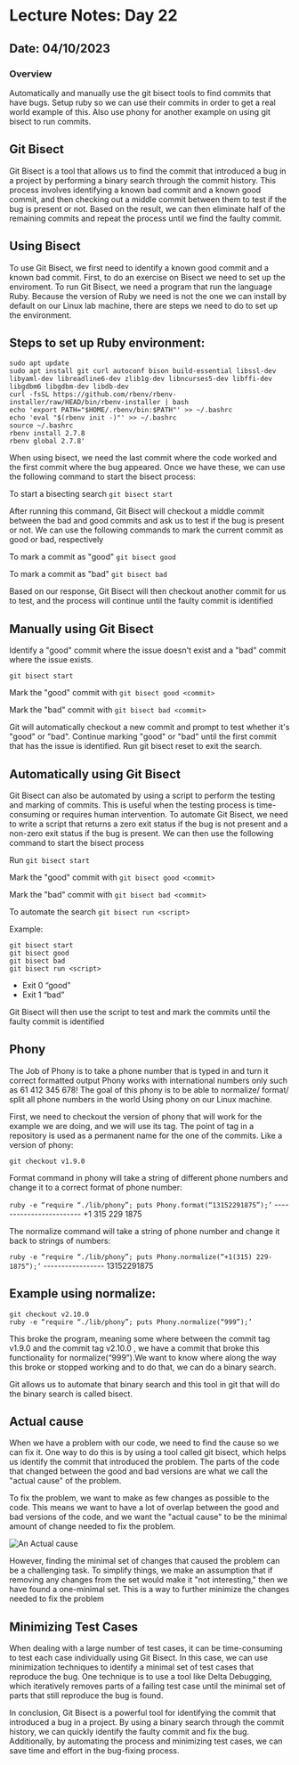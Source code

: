 # Lecture Notes: Day 22
## Date: 04/10/2023

### Overview
Automatically and manually use the git bisect tools to find commits that have bugs. Setup ruby so we can use their commits in order to get a real world example of this. Also use phony for another example on using git bisect to run commits.

## Git Bisect
Git Bisect is a tool that allows us to find the commit that introduced a bug in a project by performing a binary search through the commit history. This process involves identifying a known bad commit and a known good commit, and then checking out a middle commit between them to test if the bug is present or not. Based on the result, we can then eliminate half of the remaining commits and repeat the process until we find the faulty commit.

## Using Bisect
To use Git Bisect, we first need to identify a known good commit and a known bad commit. First, to do an exercise on Bisect we need to set up the enviroment. To run Git Bisect, we need a program that run the language Ruby. Because the version of Ruby we need is not the one we can install by default on our Linux lab machine, there are steps we need to do to set up the environment.

## Steps to set up Ruby environment:

```
sudo apt update
sudo apt install git curl autoconf bison build-essential libssl-dev libyaml-dev libreadline6-dev zlib1g-dev libncurses5-dev libffi-dev libgdbm6 libgdbm-dev libdb-dev
curl -fsSL https://github.com/rbenv/rbenv-installer/raw/HEAD/bin/rbenv-installer | bash
echo 'export PATH="$HOME/.rbenv/bin:$PATH"' >> ~/.bashrc
echo 'eval "$(rbenv init -)"' >> ~/.bashrc
source ~/.bashrc
rbenv install 2.7.8
rbenv global 2.7.8'
```

When using bisect, we need the last commit where the code worked and the first commit where the bug appeared. Once we have these, we can use the following command to start the bisect process:

To start a bisecting search
`git bisect start`

After running this command, Git Bisect will checkout a middle commit between the bad and good commits and ask us to test if the bug is present or not. We can use the following commands to mark the current commit as good or bad, respectively

To mark a commit as "good"
`git bisect good`

To mark a commit as "bad"
`git bisect bad`  

Based on our response, Git Bisect will then checkout another commit for us to test, and the process will continue until the faulty commit is identified

## Manually using Git Bisect
Identify a "good" commit where the issue doesn't exist and a "bad" commit where the issue exists.

`git bisect start`

Mark the "good" commit with 
`git bisect good <commit>`

Mark the "bad" commit with 
`git bisect bad <commit>`

Git will automatically checkout a new commit and prompt to test whether it's "good" or "bad".
Continue marking "good" or "bad" until the first commit that has the issue is identified.
Run git bisect reset to exit the search.

## Automatically using Git Bisect
Git Bisect can also be automated by using a script to perform the testing and marking of commits. This is useful when the testing process is time-consuming or requires human intervention. To automate Git Bisect, we need to write a script that returns a zero exit status if the bug is not present and a non-zero exit status if the bug is present. We can then use the following command to start the bisect process

Run `git bisect start`

Mark the "good" commit with 
`git bisect good <commit>`

Mark the "bad" commit with 
`git bisect bad <commit>`

To automate the search
`git bisect run <script>`

Example:
```
git bisect start
git bisect good
git bisect bad   
git bisect run <script>
``` 
* Exit 0 “good”
* Exit 1 “bad”

Git Bisect will then use the script to test and mark the commits until the faulty commit is identified

## Phony 
The Job of Phony is to take a phone number that is typed in and turn it correct formatted output 
Phony works with international numbers only such as 61 412 345 678!
The goal of this phony is to be able to normalize/ format/ split all phone numbers in the world
Using phony on our Linux machine.

First, we need to checkout the version of phony that will work for the example we are doing, and we will use its tag. The point of tag in a repository is used as a permanent name for the one of the commits. Like a version of phony:

`git checkout v1.9.0`

Format command in phony will take a string of different phone numbers and change it to a correct format of phone number:

`ruby -e “require “./lib/phony”; puts Phony.format(“13152291875”);’` ------------------------ +1 315 229 1875

The normalize command will take a string of phone number and change it back to strings of numbers:

`ruby -e “require “./lib/phony”; puts Phony.normalize(“+1(315) 229-1875”);’` ----------------- 13152291875

## Example using normalize:
```
git checkout v2.10.0
ruby -e “require “./lib/phony”; puts Phony.normalize(“999”);’ 
```

This broke the program, meaning some where between the commit tag v1.9.0 and the commit tag v2.10.0 , we have a commit that broke this functionality for normalize(“999”).We want to know where along the way this broke or stopped working and to do that, we can do a binary search.

Git allows us to automate that binary search and this tool in git that will do the binary search is called bisect.

## Actual cause
When we have a problem with our code, we need to find the cause so we can fix it. One way to do this is by using a tool called git bisect, which helps us identify the commit that introduced the problem. The parts of the code that changed between the good and bad versions are what we call the "actual cause" of the problem.

To fix the problem, we want to make as few changes as possible to the code. This means we want to have a lot of overlap between the good and bad versions of the code, and we want the "actual cause" to be the minimal amount of change needed to fix the problem.

![An Actual cause](https://drive.google.com/uc?id=13j_B7F1iZCOQkRF6anG6-YkUsofJP8K5)


However, finding the minimal set of changes that caused the problem can be a challenging task. To simplify things, we make an assumption that if removing any changes from the set would make it "not interesting," then we have found a one-minimal set. This is a way to further minimize the changes needed to fix the problem

## Minimizing Test Cases
When dealing with a large number of test cases, it can be time-consuming to test each case individually using Git Bisect. In this case, we can use minimization techniques to identify a minimal set of test cases that reproduce the bug. One technique is to use a tool like Delta Debugging, which iteratively removes parts of a failing test case until the minimal set of parts that still reproduce the bug is found.

In conclusion, Git Bisect is a powerful tool for identifying the commit that introduced a bug in a project. By using a binary search through the commit history, we can quickly identify the faulty commit and fix the bug. Additionally, by automating the process and minimizing test cases, we can save time and effort in the bug-fixing process.
